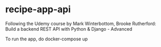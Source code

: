 # recipe-app-api

Following the Udemy course by Mark Winterbottom, Brooke Rutherford: Build a backend REST API with Python & Django - Advanced

To run the app, do docker-compose up